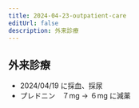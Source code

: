```yaml
---
title: 2024-04-23-outpatient-care
editUrl: false
description: 外来診療
---
```


## 外来診療

* 2024/04/19 に採血、採尿
* プレドニン　７mg -> ６mg に減薬
